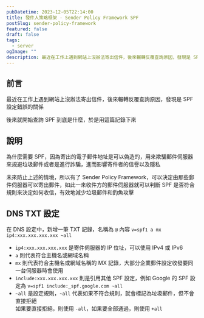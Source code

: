 ```yaml
---
pubDatetime: 2023-12-05T22:14:00
title: 發件人策略框架 - Sender Policy Framework SPF
postSlug: sender-policy-framework
featured: false
draft: false
tags:
  - server
ogImage: ""
description: 最近在工作上遇到網站上沒辦法寄出信件，後來輾轉反覆查詢原因，發現是 SPF 設定錯誤的關係，後來就開始查詢 SPF 到底是什麼，於是用這篇記錄下來
---
```


## 前言

最近在工作上遇到網站上沒辦法寄出信件，後來輾轉反覆查詢原因，發現是 SPF 設定錯誤的關係  

後來就開始查詢 SPF 到底是什麼，於是用這篇記錄下來

## 說明

為什麼需要 SPF，因為寄出的電子郵件地址是可以偽造的，用來欺騙郵件伺服器來規避垃圾郵件或者是進行詐騙，進而影響寄件者的信譽以及隱私  

未來防止上述的情境，所以有了 Sender Policy Framework，可以決定由那些郵件伺服器可以寄出郵件，如此一來收件方的郵件伺服器就可以判斷 SPF 是否符合規則來決定如何收信，有效地減少垃圾郵件和釣魚攻擊

## DNS TXT 設定

在 DNS 設定中，新增一筆 TXT 記錄，名稱為 `@` 內容 `v=spf1 a mx ip4:xxx.xxx.xxx.xxx ~all`  
- `ip4:xxx.xxx.xxx.xxx` 是寄件伺服器的 IP 位址，可以使用 IPv4 或 IPv6
- `a`  則代表符合主機名或網域名稱
- `mx` 則代表符合主機名或網域名稱的 MX 記錄，大部分企業郵件設定收發要同一台伺服器時會使用
- `include:xxx.xxx.xxx.xxx` 則是引用其他 SPF 設定，例如 Google 的 SPF 設定為 `v=spf1 include:_spf.google.com ~all`
- `~all` 是設定規則，`~all` 代表如果不符合規則，就會標記為垃圾郵件，但不會直接拒絕  
如果要直接拒絕，則使用 `-all`，如果要全部通過，則使用 `+all`

